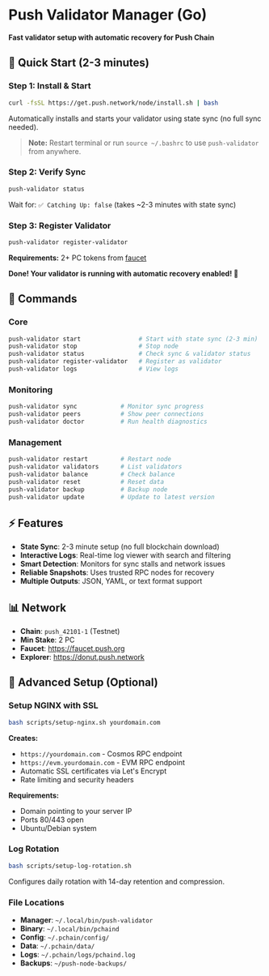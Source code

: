 # Push Validator Manager (Go)

**Fast validator setup with automatic recovery for Push Chain**

## 🚀 Quick Start (2-3 minutes)

### Step 1: Install & Start
```bash
curl -fsSL https://get.push.network/node/install.sh | bash
```
Automatically installs and starts your validator using state sync (no full sync needed).

> **Note:** Restart terminal or run `source ~/.bashrc` to use `push-validator` from anywhere.

### Step 2: Verify Sync
```bash
push-validator status
```
Wait for: `✅ Catching Up: false` (takes ~2-3 minutes with state sync)

### Step 3: Register Validator
```bash
push-validator register-validator
```
**Requirements:** 2+ PC tokens from [faucet](https://faucet.push.org)

**Done! Your validator is running with automatic recovery enabled! 🎉**

## 📖 Commands

### Core
```bash
push-validator start                # Start with state sync (2-3 min)
push-validator stop                 # Stop node
push-validator status               # Check sync & validator status
push-validator register-validator   # Register as validator
push-validator logs                 # View logs
```

### Monitoring
```bash
push-validator sync            # Monitor sync progress
push-validator peers           # Show peer connections
push-validator doctor          # Run health diagnostics
```

### Management
```bash
push-validator restart         # Restart node
push-validator validators      # List validators
push-validator balance         # Check balance
push-validator reset           # Reset data
push-validator backup          # Backup node
push-validator update          # Update to latest version
```

## ⚡ Features

- **State Sync**: 2-3 minute setup (no full blockchain download)
- **Interactive Logs**: Real-time log viewer with search and filtering
- **Smart Detection**: Monitors for sync stalls and network issues
- **Reliable Snapshots**: Uses trusted RPC nodes for recovery
- **Multiple Outputs**: JSON, YAML, or text format support

## 📊 Network

- **Chain**: `push_42101-1` (Testnet)
- **Min Stake**: 2 PC
- **Faucet**: https://faucet.push.org
- **Explorer**: https://donut.push.network


## 🔧 Advanced Setup (Optional)

### Setup NGINX with SSL
```bash
bash scripts/setup-nginx.sh yourdomain.com
```
**Creates:**
- `https://yourdomain.com` - Cosmos RPC endpoint
- `https://evm.yourdomain.com` - EVM RPC endpoint
- Automatic SSL certificates via Let's Encrypt
- Rate limiting and security headers

**Requirements:**
- Domain pointing to your server IP
- Ports 80/443 open
- Ubuntu/Debian system

### Log Rotation
```bash
bash scripts/setup-log-rotation.sh
```
Configures daily rotation with 14-day retention and compression.

### File Locations
- **Manager**: `~/.local/bin/push-validator`
- **Binary**: `~/.local/bin/pchaind`
- **Config**: `~/.pchain/config/`
- **Data**: `~/.pchain/data/`
- **Logs**: `~/.pchain/logs/pchaind.log`
- **Backups**: `~/push-node-backups/`
